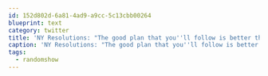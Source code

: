 ```yaml
---
id: 152d802d-6a81-4ad9-a9cc-5c13cbb00264
blueprint: text
category: twitter
title: 'NY Resolutions: "The good plan that you''ll follow is better than the perfect plan you''re going to quit in 2 weeks" #randomshow'
caption: 'NY Resolutions: "The good plan that you''ll follow is better than the perfect plan you''re going to quit in 2 weeks" <span class="hashtag hashtag_local">#<a href="http://tweettemp.darylchymko.ca/?tag=randomshow">randomshow</a>'
tags:
  - randomshow
---
```

